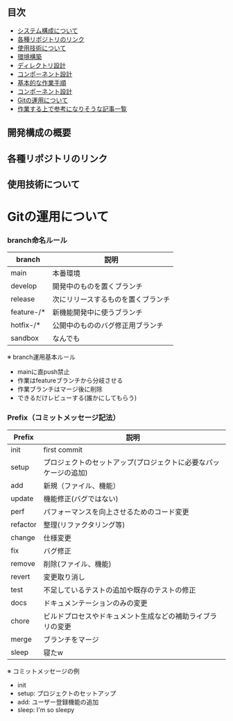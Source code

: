 ## 目次
- [システム構成について](#system-configuration)
- [各種リポジトリのリンク](#repository)
- [使用技術について](#technology-used)
- [環境構築]()
- [ディレクトリ設計]()
- [コンポーネント設計]()
- [基本的な作業手順]()
- [コンポーネント設計]()
- [Gitの運用について]()
- [作業する上で参考になりそうな記事一覧]()

<h2 id="system-configuration">開発構成の概要</h2>
<h2 id="repository">各種リポジトリのリンク</h2>
<h2 id="technology-used">使用技術について</h2>

<h1 id="git-operation">Gitの運用について</h1>

<h3 id="branch">branch命名ルール</h3>

| branch | 説明 |
| --- | --- |
| main | 本番環境 | 
| develop | 開発中のものを置くブランチ |
| release | 次にリリースするものを置くブランチ |
| feature-/* | 新機能開発中に使うブランチ |
| hotfix-/* | 公開中のもののバグ修正用ブランチ |
| sandbox | なんでも |

※ branch運用基本ルール
- mainに直push禁止
- 作業はfeatureブランチから分岐させる
- 作業ブランチはマージ後に削除
- できるだけレビューする(誰かにしてもらう)

<h3 id="prefix">Prefix（コミットメッセージ記法）</h3>

| Prefix | 説明 |
| --- | --- |
| init | first commit |
| setup | プロジェクトのセットアップ(プロジェクトに必要なパッケージの追加) |
| add | 新規（ファイル、機能） |
| update | 機能修正(バグではない) |
| perf | パフォーマンスを向上させるためのコード変更 |
| refactor | 整理(リファクタリング等) |
| change | 仕様変更 |
| fix | バグ修正 |
| remove | 削除(ファイル、機能) |
| revert | 変更取り消し |
| test | 不足しているテストの追加や既存のテストの修正 |
| docs | ドキュメンテーションのみの変更 |
| chore | ビルドプロセスやドキュメント生成などの補助ライブラリの変更 |
| merge | ブランチをマージ |
| sleep | 寝たw |

※ コミットメッセージの例
- init
- setup: プロジェクトのセットアップ
- add: ユーザー登録機能の追加
- sleep: I'm so sleepy

